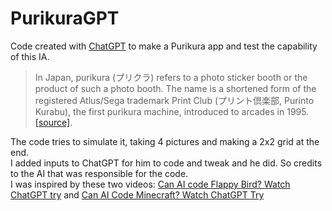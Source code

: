 # PurikuraGPT
Code created with [ChatGPT](https://openai.com/blog/chatgpt) to make a Purikura app and test the capability of this IA. <br/>
> In Japan, purikura (プリクラ) refers to a photo sticker booth or the product of such a photo booth. The name is a shortened form of the registered Atlus/Sega trademark Print Club (プリント倶楽部, Purinto Kurabu), the first purikura machine, introduced to arcades in 1995. [[source]](https://en.wikipedia.org/wiki/Photo_booth#Purikura).

The code tries to simulate it, taking 4 pictures and making a 2x2 grid at the end. <br/>
I added inputs to ChatGPT for him to code and tweak and he did. So credits to the AI that was responsible for the code. <br/>
I was inspired by these two videos: [Can AI code Flappy Bird? Watch ChatGPT try](https://www.youtube.com/watch?v=8y7GRYaYYQg) and [Can AI Code Minecraft? Watch ChatGPT Try](https://www.youtube.com/watch?v=pXnIyRILSkg)
